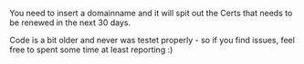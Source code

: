 You need to insert a domainname and it will spit out the Certs that needs to be renewed in the next 30 days.


Code is a bit older and never was testet properly - so if you find issues, feel free to spent some time at least reporting :)


